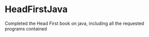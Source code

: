 # HeadFirstJava
Completed the Head First book on java, including all the requested programs contained
